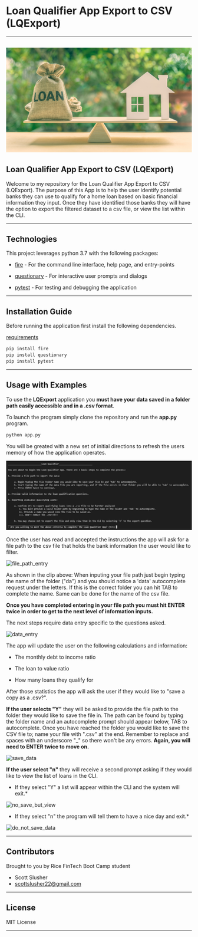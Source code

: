 # Loan Qualifier App Export to CSV (LQExport)
---
![picture](Starter_Code/qualifier/picture/loan_image.png)
---

## Loan Qualifier App Export to CSV (LQExport)

Welcome to my repository for the Loan Qualifier App Export to CSV (LQExport). The purpose of this App is to help the user identify potential banks they can use to qualify for a home loan based on basic financial information they input. Once they have identified those banks they will have the option to export the filtered dataset to a csv file, or view the list within the CLI.

---

## Technologies

This project leverages python 3.7 with the following packages:

* [fire](Starter_Code/qualifier/tests/requirements.txt) - For the command line interface, help page, and entry-points

* [questionary](Starter_Code/qualifier/tests/requirements.txt) - For interactive user prompts and dialogs

* [pytest](Starter_Code/qualifier/tests/requirements.txt) - For testing and debugging the application

---

## Installation Guide

Before running the application first install the following dependencies.

[requirements](Starter_Code/qualifier/tests/requirements.txt)

```python
pip install fire
pip install questionary
pip install pytest
```
---

## Usage with Examples

To use the **LQExport** application you **must have your data saved in a folder path easily accessible and in a .csv format**. 

To launch the program simply clone the repository and run the **app.py** program.
```python
python app.py
```
You will be greated with a new set of initial directions to refresh the users memory of how the application operates. 

![picture](Starter_Code/qualifier/picture/initial_instructions.png)

Once the user has read and accepted the instructions the app will ask for a file path to the csv file that holds the bank information the user would like to filter. 

![file_path_entry](https://user-images.githubusercontent.com/81820892/124321878-0995bf80-db44-11eb-836d-5ddf658793e7.gif)

As shown in the clip above: When inputing your file path just begin typing the name of the folder ("da") and you should notice a 'data' autocomplete request under the letters. If this is the correct folder you can hit TAB to complete the name. Same can be done for the name of the csv file.

**Once you have completed entering in your file path you must hit ENTER twice in order to get to the next level of information inputs.**

The next steps require data entry specific to the questions asked. 

![data_entry](https://user-images.githubusercontent.com/81820892/124323669-54fd9d00-db47-11eb-8a08-2eff61143cca.gif)

The app will update the user on the following calculations and information:

* The monthly debt to income ratio

* The loan to value ratio

* How many loans they qualify for

After those statistics the app will ask the user if they would like to "save a copy as a .csv?". 

**If the user selects "Y"** they will be asked to provide the file path to the folder they would like to save the file in. The path can be found by typing the folder name and an autocomplete prompt should appear below, TAB to autocomplete. Once you have reached the folder you would like to save the CSV file to; name your file with ".csv" at the end. Remember to replace and spaces with an underscore "_" so there won't be any errors. **Again, you will need to ENTER twice to move on.**

![save_data](https://user-images.githubusercontent.com/81820892/124323693-5b8c1480-db47-11eb-8e7f-befa0af6f79b.gif)

**If the user select "n"** they will receive a second prompt asking if they would like to view the list of loans in the CLI. 

* If they select "Y" a list will appear within the CLI and the system will exit.*

![no_save_but_view](https://user-images.githubusercontent.com/81820892/124325084-aeff6200-db49-11eb-8563-275c1dbfd846.gif)

* If they select "n" the program will tell them to have a nice day and exit.*

![do_not_save_data](https://user-images.githubusercontent.com/81820892/124325127-c2aac880-db49-11eb-89e4-5a387e5ff29f.gif)

---

## Contributors

Brought to you by Rice FinTech Boot Camp student

* Scott Slusher
* scottslusher22@gmail.com

---

## License

MIT License

---
